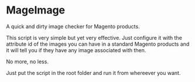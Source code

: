 # MageImage
A quick and dirty image checker for Magento products.

This script is very simple but yet very effective. Just configure it with the attribute id of the images you can have in a standard Magento products and it will tell you if they have any image associated with then.

No more, no less.

Just put the script in the root folder and run it from whereever you want.

